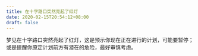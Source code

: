 ```yaml
---
title: 在十字路口突然亮起了红灯
date: 2020-02-15T20:54:12+08:00
draft: false
---
```


梦见在十字路口突然亮起了红灯，这是预示你现在正在进行的计划，可能要暂停；或是提醒你原定计划前方有潜在的危险，最好审慎考虑。
